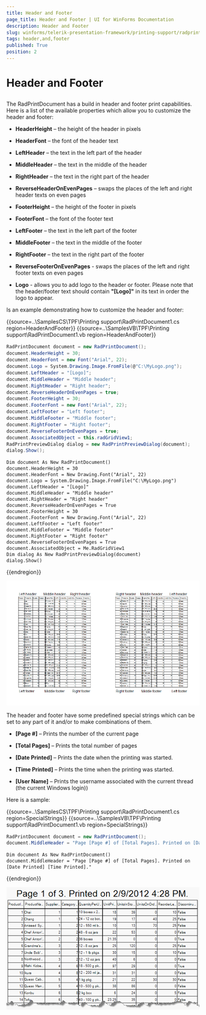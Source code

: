 ```yaml
---
title: Header and Footer
page_title: Header and Footer | UI for WinForms Documentation
description: Header and Footer
slug: winforms/telerik-presentation-framework/printing-support/radprintdocument/header-and-footer
tags: header,and,footer
published: True
position: 2
---
```


# Header and Footer



## 

The RadPrintDocument has a build in header and footer print capabilities. Here is a list of the available properties which allow you to customize the header and footer:
        

* __HeaderHeight__ – the height of the header in pixels
            

* __HeaderFont__ – the font of the header text
            

* __LeftHeader__ – the text in the left part of the header
            

* __MiddleHeader__ – the text in the middle of the header
            

* __RightHeader__ – the text in the right part of the header
            

* __ReverseHeaderOnEvenPages__ – swaps the places of the left and right header texts on even pages
            

* __FooterHeight__ – the height of the footer in pixels
            

* __FooterFont__ – the font of the footer text
            

* __LeftFooter__ – the text in the left part of the footer
            

* __MiddleFooter__ – the text in the middle of the footer
            

* __RightFooter__ – the text in the right part of the footer
            

* __ReverseFooterOnEvenPages__ - swaps the places of the left and right footer texts on even pages
            

* __Logo__ - allows you to add logo to the header or footer. Please note that the header/footer text should contain __"[Logo]"__ in its text in order the logo to appear.
            

Is an example demonstrating how to customize the header and footer:

{{source=..\SamplesCS\TPF\Printing support\RadPrintDocument1.cs region=HeaderAndFooter}} 
{{source=..\SamplesVB\TPF\Printing support\RadPrintDocument1.vb region=HeaderAndFooter}} 

````C#
RadPrintDocument document = new RadPrintDocument();
document.HeaderHeight = 30;
document.HeaderFont = new Font("Arial", 22);
document.Logo = System.Drawing.Image.FromFile(@"C:\MyLogo.png");
document.LeftHeader = "[Logo]";
document.MiddleHeader = "Middle header";
document.RightHeader = "Right header";
document.ReverseHeaderOnEvenPages = true;
document.FooterHeight = 30;
document.FooterFont = new Font("Arial", 22);
document.LeftFooter = "Left footer";
document.MiddleFooter = "Middle footer";
document.RightFooter = "Right footer";
document.ReverseFooterOnEvenPages = true;
document.AssociatedObject = this.radGridView1;
RadPrintPreviewDialog dialog = new RadPrintPreviewDialog(document);
dialog.Show();

````
````VB.NET
Dim document As New RadPrintDocument()
document.HeaderHeight = 30
document.HeaderFont = New Drawing.Font("Arial", 22)
document.Logo = System.Drawing.Image.FromFile("C:\MyLogo.png")
document.LeftHeader = "[Logo]"
document.MiddleHeader = "Middle header"
document.RightHeader = "Right header"
document.ReverseHeaderOnEvenPages = True
document.FooterHeight = 30
document.FooterFont = New Drawing.Font("Arial", 22)
document.LeftFooter = "Left footer"
document.MiddleFooter = "Middle footer"
document.RightFooter = "Right footer"
document.ReverseFooterOnEvenPages = True
document.AssociatedObject = Me.RadGridView1
Dim dialog As New RadPrintPreviewDialog(document)
dialog.Show()

````

{{endregion}} 


![tpf-printing-support-radprintdocument-header-and-footer 001](images/tpf-printing-support-radprintdocument-header-and-footer001.png)

The header and footer have some predefined special strings which can be set to any part of it and/or to make combinations of them.
        

* __[Page #]__ – Prints the number of the current page
            

* __[Total Pages]__ – Prints the total number of pages
            

* __[Date Printed]__ – Prints the date when the printing was started.
            

* __[Time Printed]__ – Prints the time when the printing was started.
            

* __[User Name]__ – Prints the username associated with the current thread (the current Windows login))
            

Here is a sample:

{{source=..\SamplesCS\TPF\Printing support\RadPrintDocument1.cs region=SpecialStrings}} 
{{source=..\SamplesVB\TPF\Printing support\RadPrintDocument1.vb region=SpecialStrings}} 

````C#
RadPrintDocument document = new RadPrintDocument();
document.MiddleHeader = "Page [Page #] of [Total Pages]. Printed on [Date Printed] [Time Printed].";

````
````VB.NET
Dim document As New RadPrintDocument()
document.MiddleHeader = "Page [Page #] of [Total Pages]. Printed on [Date Printed] [Time Printed]."

````

{{endregion}} 


![tpf-printing-support-radprintdocument-header-and-footer 002](images/tpf-printing-support-radprintdocument-header-and-footer002.png)
